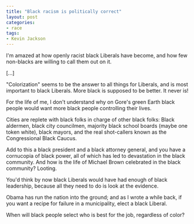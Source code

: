 ```yaml
---
title: "Black racism is politically correct"
layout: post
categories:
- race
tags:
- Kevin Jackson
---
```


I'm amazed at how openly racist black Liberals have become, and how few non-blacks are willing to call them out on it.

\[...\]

"Colorization" seems to be the answer to all things for Liberals, and is most important to black Liberals. More black is supposed to be better. It never is!

For the life of me, I don't understand why on Gore's green Earth black people would want more black people controlling their lives.

Cities are replete with black folks in charge of other black folks: Black aldermen, black city councilmen, majority black school boards (maybe one token white), black mayors, and the real shot-callers known as the Congressional Black Caucus.

Add to this a black president and a black attorney general, and you have a cornucopia of black power, all of which has led to devastation in the black community. And how is the life of Michael Brown celebrated in the black community? Looting.

You'd think by now black Liberals would have had enough of black leadership, because all they need to do is look at the evidence.

Obama has run the nation into the ground; and as I wrote a while back, if you want a recipe for failure in a municipality, elect a black Liberal.

When will black people select who is best for the job, regardless of color?
